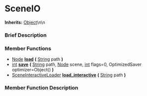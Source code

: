 #  SceneIO  
**Inherits:** [Object](class_object)\\n\\n
###  Brief Description  


###  Member Functions 
  * [Node](class_node)  **[load](#load)**  **(** [String](class_string) path  **)**
  * [int](class_int)  **[save](#save)**  **(** [String](class_string) path, [Node](class_node) scene, [int](class_int) flags=0, OptimizedSaver optimizer=Object()  **)**
  * [SceneInteractiveLoader](class_sceneinteractiveloader)  **[load_interactive](#load_interactive)**  **(** [String](class_string) path  **)**

###  Member Function Description  
